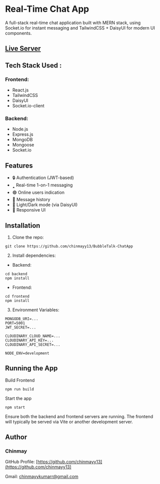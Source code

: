 # Real-Time Chat App
A full-stack real-time chat application built with MERN stack, using Socket.io for instant messaging and TailwindCSS + DaisyUI for modern UI components.

## [Live Server](https://bubbletalkchat-app.onrender.com/login)

## Tech Stack Used : 
### Frontend: 
- React.js
- TailwindCSS
- DaisyUI
- Socket.io-client

### Backend:
- Node.js
- Express.js
- MongoDB
- Mongoose
- Socket.io


## Features
- 🔒 Authentication (JWT-based)
- 🢑 Real-time 1-on-1 messaging
- 🟢 Online users indication
- 💬 Message history
- 🌙 Light/Dark mode (via DaisyUI)
- 📱 Responsive UI

## Installation

1. Clone the repo:
```
git clone https://github.com/chinmayy13/BubbleTalk-ChatApp
```

2. Install dependencies:
- Backend:
```
cd backend
npm install
```
- Frontend:
```
cd frontend
npm install
```

3. Environment Variables:
```
MONGODB_URI=...
PORT=5001
JWT_SECRET=...

CLOUDINARY_CLOUD_NAME=...
CLOUDINARY_API_KEY=...
CLOUDINARY_API_SECRET=...

NODE_ENV=development
```

## Running the App
Build Frontend
```
npm run build
```
 Start the app
```
npm start
```
Ensure both the backend and frontend servers are running. The frontend will typically be served via Vite or another development server.

## Author 
### Chinmay
GitHub Profile: [https://github.com/chinmayy13](https://github.com/chinmayy13)

Gmail: chinmayykumarr@gmail.com
